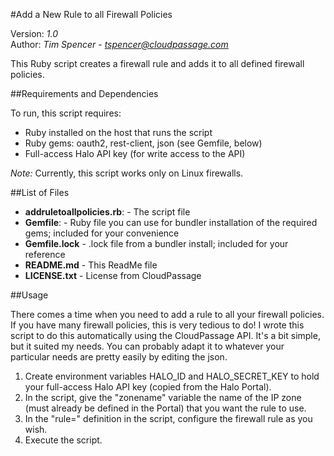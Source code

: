 #Add a New Rule to all Firewall Policies

Version: *1.0*
<br />
Author: *Tim Spencer* - *tspencer@cloudpassage.com*


This Ruby script creates a firewall rule and adds it to all defined firewall policies.

##Requirements and Dependencies

To run, this script requires:

* Ruby installed on the host that runs the script
* Ruby gems: oauth2, rest-client, json (see Gemfile, below)
* Full-access Halo API key (for write access to the API)

*Note:*  Currently, this script works only on Linux firewalls.


##List of Files

* **addruletoallpolicies.rb**:  -  The script file
* **Gemfile**:  -  Ruby file you can use for bundler installation of the required gems; included for your convenience
* **Gemfile.lock**  -  .lock file from a bundler install; included for your reference
* **README.md**  -  This ReadMe file
* **LICENSE.txt**  -  License from CloudPassage


##Usage

There comes a time when you need to add a rule to all your firewall policies. If you have many 
firewall policies, this is very tedious to do! I wrote this script to do this automatically using the 
CloudPassage API.  It's a bit simple, but it suited my needs.  You can probably adapt it to whatever 
your particular needs are pretty easily by editing the json.

1. Create environment variables HALO_ID and HALO_SECRET_KEY to hold your full-access Halo API key (copied from the Halo Portal).
1. In the script, give the "zonename" variable the name of the IP zone (must already be defined in the Portal) that you want the rule to use.
1. In the "rule=" definition in the script, configure the firewall rule as you wish.
1. Execute the script.

<!---
#CPTAGS:community-unsupported automation integration
-->
